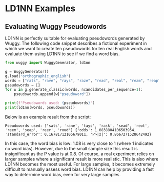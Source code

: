 # LD1NN Examples

## Evaluating Wuggy Pseudowords

LD1NN is perfectly suitable for evaluating pseudowords generated by Wuggy. The following code snippet describes a fictional experiment in which we want to create ten pseudowords for ten real English words and evaluate them using LD1NN to see if we find a word bias.

```python
from wuggy import WuggyGenerator, ld1nn

g = WuggyGenerator()
g.load("orthographic_english")
words = ["rats", "rave", "rays", "raze", "read", "real", "ream", "reap", "rear", "road"]
pseudowords = []
for w in g.generate_classic(words, ncandidates_per_sequence=1):
    pseudowords.append(w["pseudoword"])

print(f"Pseudowords used: {pseudowords}")
print(ld1nn(words, pseudowords))
```

Below is an example result from the script:

`
Pseudowords used: ['sats', 'rane', 'tays', 'rask', 'sead', 'reot', 'reem', 'seap', 'reer', 'roud']
{'odds': 1.0838804106503954, 'standard_error': 0.16781712105679011, 'P>|z|': 0.8667271528642492}
`

In this case, the word bias is low: 1.08 is very close to 1 (where 1 indicates no word bias). However, due to the small sample size this result is insignificant as the P value is at 0.8. Of course, a real experiment relies on larger samples where a significant result is more realistic. This is also where LD1NN becomes the most useful. For large samples, it becomes extremely difficult to manually assess word bias. LD1NN can help by providing a fast way to determine word bias, even for very large samples.